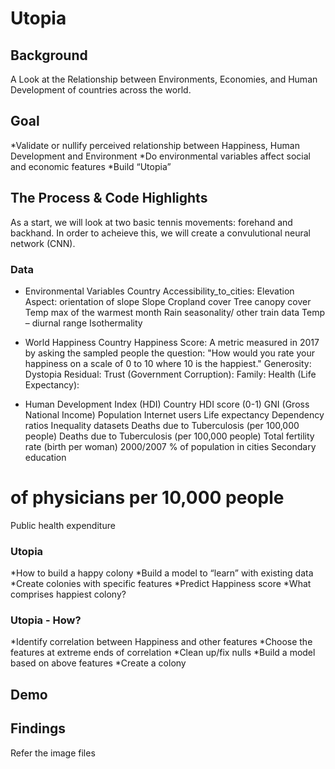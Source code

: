 # Utopia


## Background

A Look at the Relationship between Environments, Economies, and Human Development of countries across the world.

## Goal

*Validate or nullify perceived relationship between Happiness, Human Development and Environment
*Do environmental variables affect social and economic features
*Build “Utopia”


## The Process & Code Highlights
As a start, we will look at two basic tennis movements: forehand and backhand. In order to acheieve this, we will create a convulutional neural network (CNN). 

### Data

* Environmental Variables
Country
Accessibility_to_cities: 
Elevation
Aspect: orientation of slope
Slope
Cropland cover
Tree canopy cover
Temp max of the warmest month
Rain seasonality/ other train data
Temp – diurnal range
Isothermality

* World Happiness
Country
Happiness Score: A metric measured in 2017 by asking the sampled people the question: "How would you rate your happiness on a scale of 0 to 10 where 10 is the happiest."
Generosity: 
Dystopia Residual:
Trust (Government Corruption): 
Family: 
Health (Life Expectancy):

* Human Development Index (HDI)
Country
HDI score (0-1)
GNI (Gross National Income)
Population
Internet users
Life expectancy
Dependency ratios
Inequality datasets
Deaths due to Tuberculosis (per 100,000 people)
Deaths due to Tuberculosis (per 100,000 people) 
Total fertility rate (birth per woman) 2000/2007
% of population in cities
Secondary education
# of physicians per 10,000 people
Public health expenditure




###  Utopia

*How to build a happy colony 
*Build a model to “learn” with existing data
*Create colonies with specific features
*Predict Happiness score
*What comprises happiest colony?

### Utopia - How?

*Identify correlation between Happiness and other features
*Choose the features at extreme ends of correlation
*Clean up/fix nulls
*Build a model based on above features
*Create a colony


## Demo



## Findings

Refer the image files
